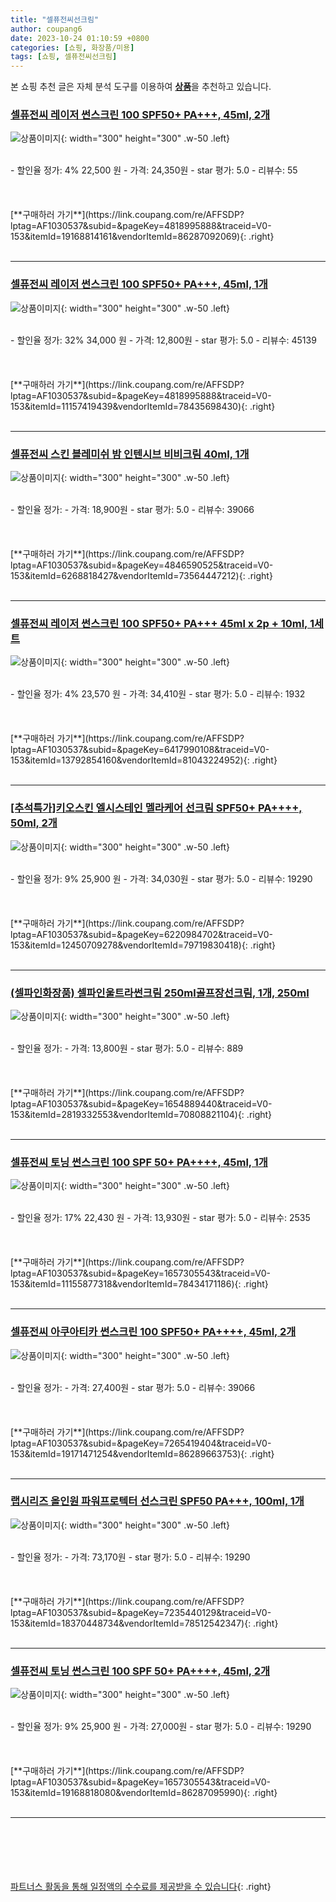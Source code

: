 ```yaml
---
title: "셀퓨전씨선크림"
author: coupang6
date: 2023-10-24 01:10:59 +0800
categories: [쇼핑, 화장품/미용]
tags: [쇼핑, 셀퓨전씨선크림]
---
```


본 쇼핑 추천 글은 자체 분석 도구를 이용하여 [**상품**](https://link.coupang.com/a/bao1ui)을 추천하고 있습니다.

### [셀퓨전씨 레이저 썬스크린 100 SPF50+ PA+++, 45ml, 2개](https://link.coupang.com/re/AFFSDP?lptag=AF1030537&subid=&pageKey=4818995888&traceid=V0-153&itemId=19168814161&vendorItemId=86287092069)

![상품이미지](https://thumbnail7.coupangcdn.com/thumbnails/remote/230x230ex/image/retail/images/575e182f-0d89-4cdd-92a5-9854b71571473070614884800645330.png){: width="300" height="300" .w-50 .left}


<br>
- 할인율 정가: 4%  22,500   원
- 가격: 24,350원
- star 평가: 5.0
- 리뷰수: 55
<br>
<br>
<br>
<br>
[**구매하러 가기**](https://link.coupang.com/re/AFFSDP?lptag=AF1030537&subid=&pageKey=4818995888&traceid=V0-153&itemId=19168814161&vendorItemId=86287092069){: .right}
<br>
<br>

---

### [셀퓨전씨 레이저 썬스크린 100 SPF50+ PA+++, 45ml, 1개](https://link.coupang.com/re/AFFSDP?lptag=AF1030537&subid=&pageKey=4818995888&traceid=V0-153&itemId=11157419439&vendorItemId=78435698430)

![상품이미지](https://thumbnail6.coupangcdn.com/thumbnails/remote/230x230ex/image/retail/images/5725852804199095-1d106ad8-1365-485c-b760-297a0d024b4b.jpg){: width="300" height="300" .w-50 .left}


<br>
- 할인율 정가: 32%  34,000   원
- 가격: 12,800원
- star 평가: 5.0
- 리뷰수: 45139
<br>
<br>
<br>
<br>
[**구매하러 가기**](https://link.coupang.com/re/AFFSDP?lptag=AF1030537&subid=&pageKey=4818995888&traceid=V0-153&itemId=11157419439&vendorItemId=78435698430){: .right}
<br>
<br>

---

### [셀퓨전씨 스킨 블레미쉬 밤 인텐시브 비비크림 40ml, 1개](https://link.coupang.com/re/AFFSDP?lptag=AF1030537&subid=&pageKey=4846590525&traceid=V0-153&itemId=6268818427&vendorItemId=73564447212)

![상품이미지](https://thumbnail10.coupangcdn.com/thumbnails/remote/230x230ex/image/retail/images/3011770574692117-bbccf73b-2e04-413c-9ec6-bcdd356fcf05.jpg){: width="300" height="300" .w-50 .left}


<br>
- 할인율 정가: 
- 가격: 18,900원
- star 평가: 5.0
- 리뷰수: 39066
<br>
<br>
<br>
<br>
[**구매하러 가기**](https://link.coupang.com/re/AFFSDP?lptag=AF1030537&subid=&pageKey=4846590525&traceid=V0-153&itemId=6268818427&vendorItemId=73564447212){: .right}
<br>
<br>

---

### [셀퓨전씨 레이저 썬스크린 100 SPF50+ PA+++ 45ml x 2p + 10ml, 1세트](https://link.coupang.com/re/AFFSDP?lptag=AF1030537&subid=&pageKey=6417990108&traceid=V0-153&itemId=13792854160&vendorItemId=81043224952)

![상품이미지](https://thumbnail7.coupangcdn.com/thumbnails/remote/230x230ex/image/rs_quotation_api/rix5p9vk/43a33956c09e4cf7b836694e0e67d107.jpg){: width="300" height="300" .w-50 .left}


<br>
- 할인율 정가: 4%  23,570   원
- 가격: 34,410원
- star 평가: 5.0
- 리뷰수: 1932
<br>
<br>
<br>
<br>
[**구매하러 가기**](https://link.coupang.com/re/AFFSDP?lptag=AF1030537&subid=&pageKey=6417990108&traceid=V0-153&itemId=13792854160&vendorItemId=81043224952){: .right}
<br>
<br>

---

### [[추석특가]키오스킨 엘시스테인 멜라케어 선크림 SPF50+ PA++++, 50ml, 2개](https://link.coupang.com/re/AFFSDP?lptag=AF1030537&subid=&pageKey=6220984702&traceid=V0-153&itemId=12450709278&vendorItemId=79719830418)

![상품이미지](https://thumbnail8.coupangcdn.com/thumbnails/remote/230x230ex/image/vendor_inventory/9abe/8b7810ccf80e24be1a3d1133316ea3a5be65b822bd1ce5908184070f4079.jpg){: width="300" height="300" .w-50 .left}


<br>
- 할인율 정가: 9%  25,900   원
- 가격: 34,030원
- star 평가: 5.0
- 리뷰수: 19290
<br>
<br>
<br>
<br>
[**구매하러 가기**](https://link.coupang.com/re/AFFSDP?lptag=AF1030537&subid=&pageKey=6220984702&traceid=V0-153&itemId=12450709278&vendorItemId=79719830418){: .right}
<br>
<br>

---

### [(셀파인화장품) 셀파인울트라썬크림 250ml골프장선크림, 1개, 250ml](https://link.coupang.com/re/AFFSDP?lptag=AF1030537&subid=&pageKey=1654889440&traceid=V0-153&itemId=2819332553&vendorItemId=70808821104)

![상품이미지](https://thumbnail9.coupangcdn.com/thumbnails/remote/230x230ex/image/vendor_inventory/3e44/36a4e5d8d03be5de9bb9955bb9195d5ba437f95a5b7dd89646c8a89a3650.png){: width="300" height="300" .w-50 .left}


<br>
- 할인율 정가: 
- 가격: 13,800원
- star 평가: 5.0
- 리뷰수: 889
<br>
<br>
<br>
<br>
[**구매하러 가기**](https://link.coupang.com/re/AFFSDP?lptag=AF1030537&subid=&pageKey=1654889440&traceid=V0-153&itemId=2819332553&vendorItemId=70808821104){: .right}
<br>
<br>

---

### [셀퓨전씨 토닝 썬스크린 100 SPF 50+ PA++++, 45ml, 1개](https://link.coupang.com/re/AFFSDP?lptag=AF1030537&subid=&pageKey=1657305543&traceid=V0-153&itemId=11155877318&vendorItemId=78434171186)

![상품이미지](https://thumbnail10.coupangcdn.com/thumbnails/remote/230x230ex/image/retail/images/1672651013774732-d36400a3-50c2-4f83-a625-ad5d6fe91504.jpg){: width="300" height="300" .w-50 .left}


<br>
- 할인율 정가: 17%  22,430   원
- 가격: 13,930원
- star 평가: 5.0
- 리뷰수: 2535
<br>
<br>
<br>
<br>
[**구매하러 가기**](https://link.coupang.com/re/AFFSDP?lptag=AF1030537&subid=&pageKey=1657305543&traceid=V0-153&itemId=11155877318&vendorItemId=78434171186){: .right}
<br>
<br>

---

### [셀퓨전씨 아쿠아티카 썬스크린 100 SPF50+ PA++++, 45ml, 2개](https://link.coupang.com/re/AFFSDP?lptag=AF1030537&subid=&pageKey=7265419404&traceid=V0-153&itemId=19171471254&vendorItemId=86289663753)

![상품이미지](https://thumbnail10.coupangcdn.com/thumbnails/remote/230x230ex/image/retail/images/a9dbfc61-8d81-40a0-a067-d1e3386c7ae56159532050488355725.png){: width="300" height="300" .w-50 .left}


<br>
- 할인율 정가: 
- 가격: 27,400원
- star 평가: 5.0
- 리뷰수: 39066
<br>
<br>
<br>
<br>
[**구매하러 가기**](https://link.coupang.com/re/AFFSDP?lptag=AF1030537&subid=&pageKey=7265419404&traceid=V0-153&itemId=19171471254&vendorItemId=86289663753){: .right}
<br>
<br>

---

### [랩시리즈 올인원 파워프로텍터 선스크린 SPF50 PA+++, 100ml, 1개](https://link.coupang.com/re/AFFSDP?lptag=AF1030537&subid=&pageKey=7235440129&traceid=V0-153&itemId=18370448734&vendorItemId=78512542347)

![상품이미지](https://thumbnail8.coupangcdn.com/thumbnails/remote/230x230ex/image/retail/images/3226644287954409-0b68b014-1507-4d60-ad07-1f77a575f883.jpg){: width="300" height="300" .w-50 .left}


<br>
- 할인율 정가: 
- 가격: 73,170원
- star 평가: 5.0
- 리뷰수: 19290
<br>
<br>
<br>
<br>
[**구매하러 가기**](https://link.coupang.com/re/AFFSDP?lptag=AF1030537&subid=&pageKey=7235440129&traceid=V0-153&itemId=18370448734&vendorItemId=78512542347){: .right}
<br>
<br>

---

### [셀퓨전씨 토닝 썬스크린 100 SPF 50+ PA++++, 45ml, 2개](https://link.coupang.com/re/AFFSDP?lptag=AF1030537&subid=&pageKey=1657305543&traceid=V0-153&itemId=19168818080&vendorItemId=86287095990)

![상품이미지](https://thumbnail7.coupangcdn.com/thumbnails/remote/230x230ex/image/retail/images/7b336240-284e-4e50-a98c-53a8346936a91850724280481305146.png){: width="300" height="300" .w-50 .left}


<br>
- 할인율 정가: 9%  25,900   원
- 가격: 27,000원
- star 평가: 5.0
- 리뷰수: 19290
<br>
<br>
<br>
<br>
[**구매하러 가기**](https://link.coupang.com/re/AFFSDP?lptag=AF1030537&subid=&pageKey=1657305543&traceid=V0-153&itemId=19168818080&vendorItemId=86287095990){: .right}
<br>
<br>

---
<br><br><br><br><br> [파트너스 활동을 통해 일정액의 수수료를 제공받을 수 있습니다](https://link.coupang.com/a/bao1ui){: .right}